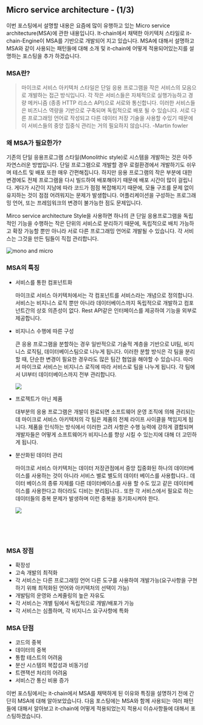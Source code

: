 ## Micro service architecture - (1/3)

이번 포스팅에서 설명할 내용은 요즘에 많이 유행하고 있는 Micro service architecture(MSA)에 관한 내용입니다. It-chain에서 채택한 아키텍처 스타일로 it-chain-Engine이 MSA를 기반으로 개발되어 지고 있습니다. MSA에 대해서 설명하고 MSA와 같이 사용되는 패턴들에 대해 소개 및 it-chain에 어떻게 적용되어있는지를 설명하는 포스팅을 추가 하겠습니다.



### MSA란?

> 마이크로 서비스 아키텍처 스타일은 단일 응용 프로그램을 작은 서비스의 모음으로 개발하는 접근 방식입니다. 각 작은 서비스들은 자체적으로 실행가능하고 경량 메커니즘 (종종 HTTP 리소스 API)으로 서로와 통신합니다. 이러한 서비스들은 비즈니스 역량을 기반으로 구축되며 독립적으로 배포 될 수 있습니다. 서로 다른 프로그래밍 언어로 작성되고 다른 데이터 저장 기술을 사용할 수있기 때문에 이 서비스들의 중앙 집중식 관리는 거의 필요하지 않습니다. -Martin fowler



### 왜 MSA가 필요한가?

기존의 단일 응용프로그램 스타일(Monolithic style)로 시스템을 개발하는 것은 아주 자연스러운 방법입니다. 단일 프로그램으로 개발할 경우 로컬환경에서 개발하기도 쉬우며 테스트 및 배포 또한 매우 간편해집니다. 하지만 응용 프로그램의 작은 부분에 대한 변경에도 전체 프로그램을 다시 빌드하여 배포해야기 때문에 배포 시간이 많이 걸립니다. 게다가 시간이 지남에 따라 코드가 점점 복잡해지기 때문에, 모듈 구조를 문제 없이 유지하는 것이 점점 어려워지는 문제가 발생합니다. 어플리케이션을 구성하는 프로그래밍 언어, 또는 프레임워크의 변경이 불가능한 점도 문제입니다. 

Mirco service architecture Style을 사용하면 하나의 큰 단일 응용프로그램을 독립적인 기능을 수행하는 작은 단위의 서비스로 분리하기 때문에, 독립적으로 배치 가능하고 확장 가능할 뿐만 아니라 서로 다른 프로그래밍 언어로 개발될 수 있습니다. 각 서비스는 그것을 만든 팀들이 직접 관리합니다. 



![mono and micro](https://martinfowler.com/articles/microservices/images/sketch.png)



### MSA의 특징

- 서비스를 통한 컴포넌트화

  마이크로 서비스 아키텍처에서는 각 컴포넌트를 서비스라는 개념으로 정의합니다. 서비스는 비지니스 로직 뿐만 아니라 데이터베이스까지 독립적으로 개발하고 컴포넌트간의 상호 의존성이 없다. Rest API같은 인터페이스를 제공하여 기능을 외부로 제공합니다. 

- 비지니스 수행에 따른 구성

  큰 응용 프로그램을 분할하는 경우 일반적으로 기술적 계층을 기반으로 UI팀, 비지니스 로직팀, 데이터베이스팀으로 나누게 됩니다. 이러한 분할 방식은 각 팀을 분리할 때, 단순한 변경이 필요한 경우라도 많은 팀간 협업을 해야할 수 있습니다. 따라서 마이크로 서비스는 비지니스 로직에 따라 서비스로 팀을 나누게 됩니다. 각 팀에서 UI부터 데이터베이스까지 전부 관리합니다.

  ![](https://martinfowler.com/articles/microservices/images/conways-law.png)

- 프로젝트가 아닌 제품

  대부분의 응용 프로그램은 개발이 완료되면 소프트웨어 운영 조직에 의해 관리되는데 마이크로 서비스 아키텍처의 각 팀은 제품의 전체 라이프 사이클을 책임지게 됩니다. 제품을 인식하는 방식에서 이러한 고려 사항은 수행 능력에 강하게 결합되며 개발자들은 어떻게 소프트웨어가 비지니스를 향상 시킬 수 있는지에 대해 더 고민하게 됩니다.

- 분산화된 데이터 관리

  마이크로 서비스 아키텍처는 데이터 저장관점에서 중앙 집중화된 하나의 데이터베이스를 사용하는 것이 아니라 서비스 별로 별도의 데이터 베이스를 사용합니다.. 데이터 베이스의 종류 자체를 다른 데이터베이스를 사용 할 수도 있고 같은 데이터베이스를 사용한다고 하더라도 디비는 분리됩니다.. 또한 각 서비스에서 필요로 하는 데이터들의 중복 문제가 발생하며 이런 중복을 동기화시켜야 한다. 

  ![](https://martinfowler.com/articles/microservices/images/decentralised-data.png)

  ​

  ​

### MSA 장점

- 확장성
- 고속 개발의 최적화
- 각 서비스는 다른 프로그래밍 언어 다른 도구를 사용하여 개발가능(요구사항을 구현하기 위해 최적화된 언어와 아키텍처의 선택이 가능)
- 개발팀의 운영와 스케줄링의 높은 자유도
- 각 서비스는 개별 팀에서 독립적으로 개발/배포가 가능
- 각 서비스는 심플하며, 각 비지니스 요구사항에 특화



### MSA 단점

- 코드의 중복
- 데이터의 중복
- 통합 테스트의 어려움
- 분산 시스템의 복잡성과 비동기성
- 트랜잭션 처리의 어려움
- 서비스간 통신 비용 증가



이번 포스팅에서는  it-chain에서 MSA를 채택하게 된 이유와 특징을 설명하기 전에 간단히 MSA에 대해 알아보았습니다. 다음 포스팅에는 MSA와 함께 사용되는 여러 패턴들에 대해서 알아보고 it-chain에 어떻게 적용되었는지 적용시 이슈사항들에 대해서 포스팅하겠습니다. 